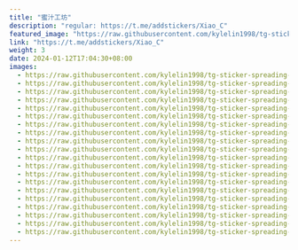 ```yaml
---
title: "蜜汁工坊"
description: "regular: https://t.me/addstickers/Xiao_C"
featured_image: "https://raw.githubusercontent.com/kylelin1998/tg-sticker-spreading-worldwide-images/main/img/e957965b-015e-4023-9610-cf486282c12d.jpg"
link: "https://t.me/addstickers/Xiao_C"
weight: 3
date: 2024-01-12T17:04:30+08:00
images:
  - https://raw.githubusercontent.com/kylelin1998/tg-sticker-spreading-worldwide-images/main/img/e957965b-015e-4023-9610-cf486282c12d.jpg
  - https://raw.githubusercontent.com/kylelin1998/tg-sticker-spreading-worldwide-images/main/img/6bcb8918-e574-4750-9d1c-f5807c065214.jpg
  - https://raw.githubusercontent.com/kylelin1998/tg-sticker-spreading-worldwide-images/main/img/30a4d9f5-2abb-417d-9180-bec03ef24e59.jpg
  - https://raw.githubusercontent.com/kylelin1998/tg-sticker-spreading-worldwide-images/main/img/c6a00ed4-5c10-486e-8099-f43688a3adb2.jpg
  - https://raw.githubusercontent.com/kylelin1998/tg-sticker-spreading-worldwide-images/main/img/b9619404-c01f-4678-9a48-e9fee4cf4f9a.jpg
  - https://raw.githubusercontent.com/kylelin1998/tg-sticker-spreading-worldwide-images/main/img/6e8cd3d0-b695-455c-8ccd-835e9ead3e12.jpg
  - https://raw.githubusercontent.com/kylelin1998/tg-sticker-spreading-worldwide-images/main/img/9fcad5a4-a1f4-4610-8c66-cfeae396d9e8.jpg
  - https://raw.githubusercontent.com/kylelin1998/tg-sticker-spreading-worldwide-images/main/img/4a690194-61bd-4387-a31a-8681d9c35759.jpg
  - https://raw.githubusercontent.com/kylelin1998/tg-sticker-spreading-worldwide-images/main/img/c0a21751-4ea4-420c-b3c3-5d0580807523.jpg
  - https://raw.githubusercontent.com/kylelin1998/tg-sticker-spreading-worldwide-images/main/img/f082493b-bd21-4f29-be2d-0263dd04bc78.jpg
  - https://raw.githubusercontent.com/kylelin1998/tg-sticker-spreading-worldwide-images/main/img/af262f0b-34a9-4668-9a42-99f53bfff318.jpg
  - https://raw.githubusercontent.com/kylelin1998/tg-sticker-spreading-worldwide-images/main/img/5f45cb57-c12c-402c-98d1-610586305438.jpg
  - https://raw.githubusercontent.com/kylelin1998/tg-sticker-spreading-worldwide-images/main/img/979e4913-7df3-4607-b226-5a0daaf4bcd1.jpg
  - https://raw.githubusercontent.com/kylelin1998/tg-sticker-spreading-worldwide-images/main/img/dff9fbc5-8876-474e-8524-502d3e5bc0d0.jpg
  - https://raw.githubusercontent.com/kylelin1998/tg-sticker-spreading-worldwide-images/main/img/3934e770-3e31-453c-af83-4fd455c2c0e0.jpg
  - https://raw.githubusercontent.com/kylelin1998/tg-sticker-spreading-worldwide-images/main/img/5559bc6f-c5c2-4369-8085-314e7e6c8529.jpg
  - https://raw.githubusercontent.com/kylelin1998/tg-sticker-spreading-worldwide-images/main/img/a5e9df21-bc53-4491-b652-2930c71d4eec.jpg
  - https://raw.githubusercontent.com/kylelin1998/tg-sticker-spreading-worldwide-images/main/img/96de1ebf-db22-4d8d-8c67-41096ebd20f4.jpg
  - https://raw.githubusercontent.com/kylelin1998/tg-sticker-spreading-worldwide-images/main/img/6b9c2af1-8d87-4044-bca1-46022fb32bf6.jpg
  - https://raw.githubusercontent.com/kylelin1998/tg-sticker-spreading-worldwide-images/main/img/87c70445-3115-4fe4-a5ee-059b2fb2b1c5.jpg
---
```

